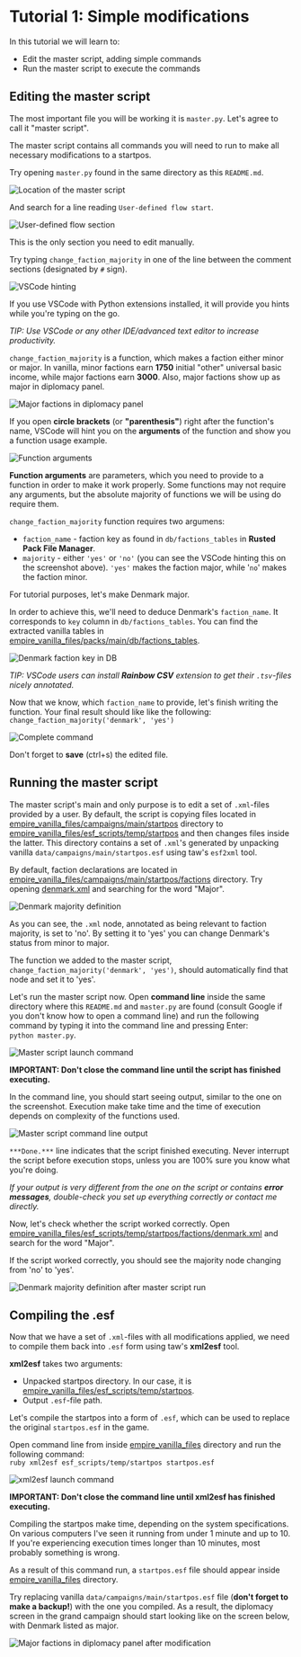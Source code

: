 # Tutorial 1: Simple modifications

In this tutorial we will learn to:
- Edit the master script, adding simple commands
- Run the master script to execute the commands

## Editing the master script

The most important file you will be working it is `master.py`. Let's agree to call it "master script".

The master script contains all commands you will need to run to make all necessary modifications to a startpos.

Try opening `master.py` found in the same directory as this `README.md`.

![Location of the master script](images/1.png "Location of the master script")

And search for a line reading `User-defined flow start`.

![User-defined flow section](images/2.png "User-defined flow section")

This is the only section you need to edit manually.

Try typing `change_faction_majority` in one of the line between the comment sections (designated by `#` sign).

![VSCode hinting](images/3.png "VSCode hinting")

If you use VSCode with Python extensions installed, it will provide you hints while you're typing on the go.

*TIP: Use VSCode or any other IDE/advanced text editor to increase productivity.*

`change_faction_majority` is a function, which makes a faction either minor or major. In vanilla, minor factions earn **1750** initial "other" universal basic income, while major factions earn **3000**. Also, major factions show up as major in diplomacy panel.

![Major factions in diplomacy panel](images/4.png "Major factions in diplomacy panel")

If you open **circle brackets** (or **"parenthesis"**) right after the function's name, VSCode will hint you on the **arguments** of the function and show you a function usage example.

![Function arguments](images/5.png "Function arguments")

**Function arguments** are parameters, which you need to provide to a function in order to make it work properly. Some functions may not require any arguments, but the absolute majority of functions we will be using do require them.

`change_faction_majority` function requires two argumens:
- `faction_name` - faction key as found in `db/factions_tables` in **Rusted Pack File Manager**.
- `majority` - either `'yes'` or `'no'` (you can see the VSCode hinting this on the screenshot above). `'yes'` makes the faction major, while '`no`' makes the faction minor.

For tutorial purposes, let's make Denmark major.

In order to achieve this, we'll need to deduce Denmark's `faction_name`. It corresponds to `key` column in `db/factions_tables`. You can find the extracted vanilla tables in [empire_vanilla_files/packs/main/db/factions_tables](../../../packs/main/db/factions_tables/factions.tsv).

![Denmark faction key in DB](images/6.png "Denmark faction key in DB")

*TIP: VSCode users can install **Rainbow CSV** extension to get their `.tsv`-files nicely annotated.*

Now that we know, which `faction_name` to provide, let's finish writing the function. Your final result should like like the following:  
`change_faction_majority('denmark', 'yes')`

![Complete command](images/7.png "Complete command")

Don't forget to **save** (ctrl+s) the edited file.

## Running the master script

The master script's main and only purpose is to edit a set of `.xml`-files provided by a user. By default, the script is copying files located in [empire_vanilla_files/campaigns/main/startpos](../../../campaigns/main/startpos) directory to [empire_vanilla_files/esf_scripts/temp/startpos](../../temp/startpos) and then changes files inside the latter. This directory contains a set of `.xml`'s generated by unpacking vanilla `data/campaigns/main/startpos.esf` using taw's `esf2xml` tool.

By default, faction declarations are located in [empire_vanilla_files/campaigns/main/startpos/factions](../../../campaigns/main/startpos/factions) directory. Try opening [denmark.xml](../../../campaigns/main/startpos/factions/denmark.xml) and searching for the word "Major".

![Denmark majority definition](images/8.png "Denmark majority definition")

As you can see, the `.xml` node, annotated as being relevant to faction majority, is set to 'no'. By setting it to 'yes' you can change Denmark's status from minor to major.

The function we added to the master script, `change_faction_majority('denmark', 'yes')`, should automatically find that node and set it to 'yes'.

Let's run the master script now. Open **command line** inside the same directory where this `README.md` and `master.py` are found (consult Google if you don't know how to open a command line) and run the following command by typing it into the command line and pressing Enter:  
`python master.py`.

![Master script launch command](images/9.png "Master script launch command")

**IMPORTANT: Don't close the command line until the script has finished executing.**

In the command line, you should start seeing output, similar to the one on the screenshot. Execution make take time and the time of execution depends on complexity of the functions used.

![Master script command line output](images/10.png "Master script command line output")

`***Done.***` line indicates that the script finished executing. Never interrupt the script before execution stops, unless you are 100% sure you know what you're doing.

*If your output is very different from the one on the script or contains **error messages**, double-check you set up everything correctly or contact me directly.*

Now, let's check whether the script worked correctly. Open [empire_vanilla_files/esf_scripts/temp/startpos/factions/denmark.xml](../../temp/startpos/factions/denmark.xml) and search for the word "Major".

If the script worked correctly, you should see the majority node changing from 'no' to 'yes'.

![Denmark majority definition after master script run](images/11.png "Denmark majority definition after master script run")

## Compiling the .esf

Now that we have a set of `.xml`-files with all modifications applied, we need to compile them back into `.esf` form using taw's **xml2esf** tool.

**xml2esf** takes two arguments:
- Unpacked startpos directory. In our case, it is [empire_vanilla_files/esf_scripts/temp/startpos](../../temp/startpos).
- Output `.esf`-file path.

Let's compile the startpos into a form of `.esf`, which can be used to replace the original `startpos.esf` in the game.

Open command line from inside [empire_vanilla_files](../../..) directory and run the following command:  
`ruby xml2esf esf_scripts/temp/startpos startpos.esf`

![xml2esf launch command](images/12.png "xml2esf launch command")

**IMPORTANT: Don't close the command line until xml2esf has finished executing.**

Compiling the startpos make time, depending on the system specifications. On various computers I've seen it running from under 1 minute and up to 10. If you're experiencing execution times longer than 10 minutes, most probably something is wrong.

As a result of this command run, a `startpos.esf` file should appear inside [empire_vanilla_files](../../..) directory.

Try replacing vanilla `data/campaigns/main/startpos.esf` file (**don't forget to make  a backup!**) with the one you compiled. As a result, the diplomacy screen in the grand campaign should start looking like on the screen below, with Denmark listed as major.

![Major factions in diplomacy panel after modification](images/13.png "Major factions in diplomacy panel after modification")
